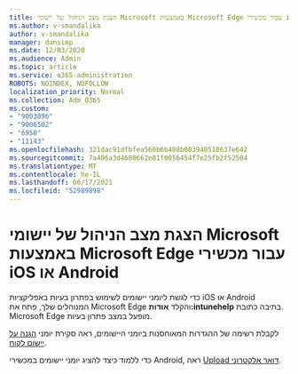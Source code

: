 ```yaml
---
title: הצגת מצב הניהול של יישומי Microsoft באמצעות Microsoft Edge עבור מכשירי iOS או Android
ms.author: v-smandalika
author: v-smandalika
manager: dansimp
ms.date: 12/03/2020
ms.audience: Admin
ms.topic: article
ms.service: o365-administration
ROBOTS: NOINDEX, NOFOLLOW
localization_priority: Normal
ms.collection: Adm_O365
ms.custom:
- "9003896"
- "9006502"
- "6950"
- "11143"
ms.openlocfilehash: 321dac91dfbfea560b6b488b003940518637e642
ms.sourcegitcommit: 7a406a3d4680662e81f0056454f7e25fb2f52504
ms.translationtype: MT
ms.contentlocale: he-IL
ms.lasthandoff: 06/17/2021
ms.locfileid: "52989898"
---
```

# <a name="view-the-management-status-of-microsoft-apps-by-using-microsoft-edge-for-ios-or-android-devices"></a>הצגת מצב הניהול של יישומי Microsoft באמצעות Microsoft Edge עבור מכשירי iOS או Android

כדי לגשת ליומני יישומים לשימוש בפתרון בעיות באפליקציות iOS או Android המנוהלים שלך, פתח את Microsoft Edge והקלד **אודות:intunehelp** בתיבה כתובת. Microsoft Edge מופעל במצב פתרון בעיות.

לקבלת רשימה של ההגדרות המאוחסנות ביומני היישומים, ראה סקירת יומני [הגנה על יישום לקוח](/mem/intune/apps/app-protection-policy-settings-log).

כדי ללמוד כיצד להציג יומני יישומים במכשירי Android, ראה [Upload דואר אלקטרוני](/mem/intune/user-help/send-logs-to-your-it-admin-by-email-android).